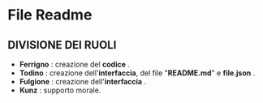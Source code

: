 # File Readme
## **DIVISIONE DEI RUOLI**
- **Ferrigno** : creazione del **codice** .  
- **Todino** : creazione dell'**interfaccia**, del file "**README.md**" e **file.json** .
- **Fulgione** : creazione dell'**interfaccia** .
- **Kunz** : supporto morale.
